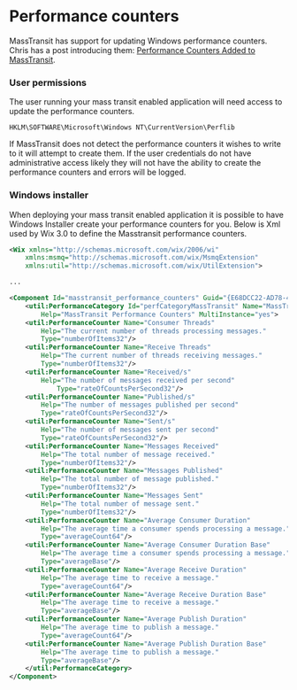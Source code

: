 # Performance counters

MassTransit has support for updating Windows performance counters. Chris has a post introducing them:
[Performance Counters Added to MassTransit][1].

### User permissions

The user running your mass transit enabled application will need access to update the performance counters.

```text
HKLM\SOFTWARE\Microsoft\Windows NT\CurrentVersion\Perflib
```

If MassTransit does not detect the performance counters it wishes to write to it will attempt to create them.
If the user credentials do not have administrative access likely they will not have the ability to create the
performance counters and errors will be logged.

### Windows installer

When deploying your mass transit enabled application it is possible to have Windows Installer create your performance counters for you. Below is Xml used by Wix 3.0 to define the Masstransit performance counters.

```xml
<Wix xmlns="http://schemas.microsoft.com/wix/2006/wi"
    xmlns:msmq="http://schemas.microsoft.com/wix/MsmqExtension"
    xmlns:util="http://schemas.microsoft.com/wix/UtilExtension">

...

<Component Id="masstransit_performance_counters" Guid="{E68DCC22-AD78-4bfe-A1F6-29AA189FD76C}">
    <util:PerformanceCategory Id="perfCategoryMassTransit" Name="MassTransit"
        Help="MassTransit Performance Counters" MultiInstance="yes">
    <util:PerformanceCounter Name="Consumer Threads"
        Help="The current number of threads processing messages."
        Type="numberOfItems32"/>
    <util:PerformanceCounter Name="Receive Threads"
        Help="The current number of threads receiving messages."
        Type="numberOfItems32"/>
    <util:PerformanceCounter Name="Received/s"
        Help="The number of messages received per second"
            Type="rateOfCountsPerSecond32"/>
    <util:PerformanceCounter Name="Published/s"
        Help="The number of messages published per second"
        Type="rateOfCountsPerSecond32"/>
    <util:PerformanceCounter Name="Sent/s"
        Help="The number of messages sent per second"
        Type="rateOfCountsPerSecond32"/>
    <util:PerformanceCounter Name="Messages Received"
        Help="The total number of message received."
        Type="numberOfItems32"/>
    <util:PerformanceCounter Name="Messages Published"
        Help="The total number of message published."
        Type="numberOfItems32"/>
    <util:PerformanceCounter Name="Messages Sent"
        Help="The total number of message sent."
        Type="numberOfItems32"/>
    <util:PerformanceCounter Name="Average Consumer Duration"
        Help="The average time a consumer spends processing a message."
        Type="averageCount64"/>
    <util:PerformanceCounter Name="Average Consumer Duration Base"
        Help="The average time a consumer spends processing a message."
        Type="averageBase"/>
    <util:PerformanceCounter Name="Average Receive Duration"
        Help="The average time to receive a message."
        Type="averageCount64"/>
    <util:PerformanceCounter Name="Average Receive Duration Base"
        Help="The average time to receive a message."
        Type="averageBase"/>
    <util:PerformanceCounter Name="Average Publish Duration"
        Help="The average time to publish a message."
        Type="averageCount64"/>
    <util:PerformanceCounter Name="Average Publish Duration Base"
        Help="The average time to publish a message."
        Type="averageBase"/>
    </util:PerformanceCategory>
</Component>
```

[1]: http://lostechies.com/chrispatterson/2009/10/14/performance-counters-added-to-masstransit/